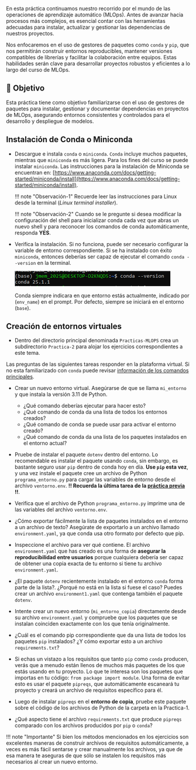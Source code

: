 En esta práctica continuamos nuestro recorrido por el mundo de las operaciones de aprendizaje automático (MLOps). Antes de avanzar hacia procesos más complejos, es esencial contar con las herramientas adecuadas para instalar, actualizar y gestionar las dependencias de nuestros proyectos.

Nos enfocaremos en el uso de gestores de paquetes como `conda` y `pip`, que nos permitirán construir entornos reproducibles, mantener versiones compatibles de librerías y facilitar la colaboración entre equipos. Estas habilidades serán clave para desarrollar proyectos robustos y eficientes a lo largo del curso de MLOps.

## 🎯 Objetivo

Esta práctica tiene como objetivo familiarizarse con el uso de gestores de paquetes para instalar, gestionar y documentar dependencias en proyectos de MLOps, asegurando entornos consistentes y controlados para el desarrollo y despliegue de modelos.

## Instalación de Conda o Miniconda

- Descargue e instala `conda` o `miniconda`. `Conda` incluye muchos paquetes, mientras que `miniconda` es más ligera. Para los fines del curso se puede instalar `miniconda`.  Las instrucciones para la instalación de Miniconda se encuentran en: [https://www.anaconda.com/docs/getting-started/miniconda/install](https://www.anaconda.com/docs/getting-started/miniconda/install). 

    !!! note "Observación-1"
        Recuerde leer las instrucciones para Linux desde la terminal (*Linux terminal installer*).

    !!! note "Observación-2" 
        Cuando se le pregunte si desea modificar la configuración del shell para inicializar conda cada vez que abras un nuevo shell y para reconocer los comandos de conda automáticamente, responda **YES**.

- Verifica la instalación. Si no funciona, puede ser necesario configurar la variable de entorno correspondiente. Si se ha instalado con éxito `miniconda`, entonces deberías ser capaz de ejecutar el comando `conda --version` en la terminal.

    ![Entorno base en conda](recursos/imagen2.gif)

    Conda siempre indicara en que entorno estás actualmente, indicado por (`env_name`) en el prompt. Por defecto, siempre se iniciará en el entorno (`base`).

## Creación de entornos virtuales

- Dentro del directorio principal denominada `Practicas-MLOPS` crea un subdirectorio `Practica-2` para alojar los ejercicios correspondientes a este tema.

Las preguntas de las siguientes tareas responder en la plataforma virtual. Si no esta familiarizado con `conda` puede revisar [información de los comandos principales](recursos/conda_cheatsheet.pdf).

- Crear un nuevo entorno virtual. Asegúrarse de que se llama `mi_entorno` y que instala la versión 3.11 de Python. 

    - ¿Qué comando deberías ejecutar para hacer esto?
    - ¿Qué comando de conda da una lista de todos los entornos creados?
    - ¿Qué comando de conda se puede usar para activar el entorno creado?
    - ¿Qué comando de conda da una lista de los paquetes instalados en el entorno actual?

- Pruebe de instalar el paquete `dotenv` dentro del entorno. Lo recomendable es instalar el paquete usando `conda`, sin embargo, es bastante seguro usar `pip` dentro de conda hoy en día. **Use `pip` esta vez**, y una vez instale el paquete cree un archivo de Python `programa_entorno.py` para cargar las variables de entorno desde el archivo `ventorno.env`. **__!! Recuerda la última tarea de la [práctica previa](p1.md#mi-ancla) !!__**.

- Verifica que el archivo de Python `programa_entorno.py` imprime una de las variables del archivo `ventorno.env`.

- ¿Cómo exportar fácilmente la lista de paquetes instalados en el entorno a un archivo de texto? Asegúrate de exportarlo a un archivo llamado `environment.yaml`, ya que conda usa otro formato por defecto que pip.

- Inspeccione el archivo para ver qué contiene. El archivo `environment.yaml` que has creado es una forma de **asegurar la reproducibilidad entre usuarios** porque cualquiera debería ser capaz de obtener una copia exacta de tu entorno si tiene tu archivo `environment.yaml`. 

- ¿El paquete `dotenv` recientemente instalado en el entorno `conda` forma parte de la lista?. ¿Porqué no está en la lista si fuese el caso? Puedes crear un archivo `environment1.yaml` que contenga también el paquete `dotenv`.

- Intente crear un nuevo entorno (`mi_entorno_copia`) directamente desde su archivo `environment.yaml` y compruebe que los paquetes que se instalan coinciden exactamente con los que tenía originalmente.

- ¿Cuál es el comando pip correspondiente que da una lista de todos los paquetes `pip` instalados? ¿Y cómo exportar esto a un archivo `requirements.txt`?

- Si echas un vistazo a los requisitos que tanto `pip` como `conda` producen, verás que a menudo están llenos de muchos más paquetes de los que estás usando en tu proyecto. Lo que te interesa son los paquetes que importas en tu código: `from package import module`. Una forma de evitar esto es usar el paquete `pipreqs`, que automáticamente escaneará tu proyecto y creará un archivo de requisitos específico para él.  

- Luego de instalar `pipreqs` en el **entorno de copia**, pruebe este paquete sobre el código de los archivos de Python de la carpeta en la Practica-1.

- ¿Qué aspecto tiene el archivo `requirements.txt` que produce `pipreqs` comparado con los archivos producidos por `pip` o `conda`?

!!! note "Importante"
    Si bien los métodos mencionados en los ejercicios son excelentes maneras de construir archivos de requisitos automáticamente, a veces es más fácil sentarse y crear manualmente los archivos, ya que de esa manera te aseguras de que sólo se instalen los requisitos más necesarios al crear un nuevo entorno.
